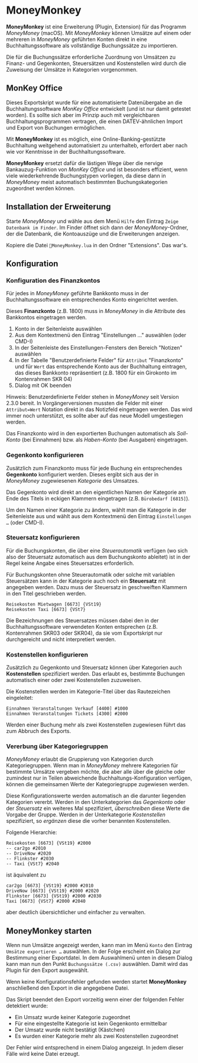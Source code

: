 # MoneyMonkey

**MoneyMonkey** ist eine Erweiterung (Plugin, Extension) für das Programm _MoneyMoney_ (macOS). Mit _MoneyMonkey_ können Umsätze auf einem oder mehreren in _MoneyMoney_ geführten Konten direkt in eine Buchhaltungssoftware als vollständige Buchungssätze zu importieren.

Die für die Buchungssätze erforderliche Zuordnung von Umsätzen zu Finanz- und Gegenkonten, Steuersätzen und Kostenstellen wird durch die Zuweisung der Umsätze in Kategorien vorgenommen.

## MonKey Office

Dieses Exportskript wurde für eine automatisierte Datenübergabe an die Buchhaltungssoftware _MonKey Office_ entwickelt (und ist nur damit getestet worden). Es sollte sich aber im Prinzip auch mit vergleichbaren Buchhaltungsprogrammen vertragen, die einen DATEV-ähnlichen Import und Export von Buchungen ermöglichen.

Mit **MoneyMonkey** ist es möglich, eine Online-Banking-gestützte Buchhaltung weitgehend automatisiert zu unterhalteb, erfordert aber nach wie vor Kenntnisse in der Buchhaltungssoftware.

**MoneyMonkey** ersetzt dafür die lästigen Wege über die nervige Bankauzug-Funktion von _MonKey Office_ und ist besonders effizient, wenn viele wiederkehrende Buchungstypen vorliegen, da diese dann in _MoneyMoney_ meist automatisch bestimmten Buchungskategorien zugeordnet werden können.

## Installation der Erweiterung

Starte _MoneyMoney_ und wähle aus dem Menü `Hilfe` den Eintrag `Zeige Datenbank im Finder`. Im Finder öffnet sich dann der _MoneyMoney_-Ordner, der die Datenbank, die Kontoauszüge und die Erweiterungen anzeigen.

Kopiere die Datei `MoneyMonkey.lua` in den Ordner "Extensions". Das war's.

## Konfiguration

### Konfiguration des Finanzkontos

Für jedes in _MoneyMoney_ geführte Bankkonto muss in der Buchhaltungssoftware ein entsprechendes Konto eingerichtet werden.

Dieses  **Finanzkonto** (z.B. 1800) muss in _MoneyMoney_ in die Attribute des Bankkontos eingetragen werden.

1. Konto in der Seitenleiste auswählen
2. Aus dem Kontextmenü den Eintrag "Einstellungen …" auswählen (oder CMD-I)
3. In der Seitenleiste des Einstellungen-Fensters den Bereich "Notizen" auswählen
4. In der Tabelle "Benutzerdefinierte Felder" für `Attribut` "Finanzkonto" und für `Wert` das entsprechende Konto aus der Buchhaltung eintragen, das dieses Bankkonto repräsentiert (z.B. 1800 für ein Girokonto im Kontenrahmen SKR 04)
5. Dialog mit OK beenden

Hinweis: Benutzerdefinierte Felder stehen in _MoneyMoney_ seit Version 2.3.0 bereit. In Vorgängerversionen mussten die Felder mit einer `Attribut=Wert` Notation direkt in das Notizfeld eingetragen werden. Das wird immer noch unterstützt, es sollte aber auf das neue Modell umgestiegen werden.

Das Finanzkonto wird in den exportierten Buchungen automatisch als *Soll-Konto* (bei Einnahmen) bzw. als *Haben-Konto* (bei Ausgaben) eingetragen.


### Gegenkonto konfigurieren

Zusätzlich zum Finanzkonto muss für jede Buchung ein entsprechendes **Gegenkonto** konfiguriert werden. Dieses ergibt sich aus der in _MoneyMoney_ zugewiesenen _Kategorie_ des Umsatzes.

Das Gegenkonto wird direkt an den eigentlichen Namen der Kategorie am Ende des Titels in eckigen Klammern eingetragen (z.B. `Bürobedarf [6815]`).

Um den Namen einer Kategorie zu ändern, wählt man die Kategorie in der Seitenleiste aus und wählt aus dem Kontextmenü den Eintrag `Einstellungen …` (oder CMD-I).


### Steuersatz konfigurieren

Für die Buchungskonten, die über eine *Steuerautomatik* verfügen (wo sich also der Steuersatz automatisch aus dem Buchungskonto ableitet) ist in der Regel keine  Angabe eines Steuersatzes erforderlich.

Für Buchungskonten ohne Steuerautomatik oder solche mit variablen Steuersätzen kann in der Kategorie auch noch ein **Steuersatz** mit angegeben werden. Dazu muss der Steuersatz in geschweiften Klammern in den Titel geschrieben werden.

```
Reisekosten Mietwagen [6673] {VSt19}
Reisekosten Taxi [6673] {VSt7}
```

Die Bezeichnungen des Steuersatzes müssen dabei den in der Buchhaltungssoftware verwendeten Konten entsprechen (z.B. Kontenrahmen SKR03 oder SKR04), da sie vom Exportskript nur durchgereicht und nicht interpretiert werden.

### Kostenstellen konfigurieren

Zusätzlich zu Gegenkonto und Steuersatz können über Kategorien auch **Kostenstellen** spezifiziert werden. Das erlaubt es, bestimmte Buchungen automatisch einer oder zwei Kostenstellen zuzuweisen.

Die Kostenstellen werden im Kategorie-Titel über das Rautezeichen eingeleitet:

```
Einnahmen Veranstaltungen Verkauf [4400] #1000
Einnahmen Veranstaltungen Tickets [4300] #2000
```

Werden einer Buchung mehr als zwei Kostenstellen zugewiesen führt das zum Abbruch des Exports.

### Vererbung über Kategoriegruppen

_MoneyMoney_ erlaubt die Gruppierung von Kategorien durch Kategoriegruppen. Wenn man in _MoneyMoney_ mehrere Kategorien für bestimmte Umsätze vergeben möchte, die aber alle über die gleiche oder zumindest nur in Teilen abweichende Buchhaltungs-Konfiguration verfügen, können die gemeinsamen Werte der Kategoriegruppe zugewiesen werden.

Diese Konfigurationswerte werden automatisch an die darunter liegenden Kategorien vererbt. Werden in den Unterkategorien das *Gegenkonto* oder der *Steuersatz* ein weiteres Mal spezifiziert, *überschreiben* diese Werte die Vorgabe der Gruppe. Werden in der Unterkategorie *Kostenstellen* spezifiziert, so *ergänzen* diese die vorher benannten Kostenstellen.

Folgende Hierarchie:

```
Reisekosten [6673] {VSt19} #2000
-- car2go #2010
-- DriveNow #2020
-- Flinkster #2030
-- Taxi {VSt7} #2040
```

ist äquivalent zu

```
car2go [6673] {VSt19} #2000 #2010
DriveNow [6673] {VSt19} #2000 #2020
Flinkster [6673] {VSt19} #2000 #2030
Taxi [6673] {VSt7} #2000 #2040
```

aber deutlich übersichtlicher und einfacher zu verwalten.


## MoneyMonkey starten

Wenn nun Umsätze angezeigt werden, kann man im Menü `Konto` den Eintrag `Umsätze exportieren …` auswählen. In der Folge erscheint ein Dialog zur Bestimmung einer Exportdatei. In dem Auswahlmenü unten in diesem Dialog kann man nun den Punkt `Buchungssätze (.csv)` auswählen. Damit wird das Plugin für den Export ausgewählt.

Wenn keine Konfigurationsfehler gefunden werden startet **MoneyMonkey** anschließend den Export in die angegebene Datei.

Das Skript beendet den Export vorzeitig wenn einer der folgenden Fehler detektiert wurde:

* Ein Umsatz wurde keiner Kategorie zugeordnet
* Für eine eingestellte Kategorie ist kein Gegenkonto ermittelbar
* Der Umsatz wurde nicht bestätigt (Kästchen)
* Es wurden einer Kategorie mehr als zwei Kostenstellen zugeordnet

Der Fehler wird entsprechend in einem Dialog angezeigt. In jedem dieser Fälle wird keine Datei erzeugt.
